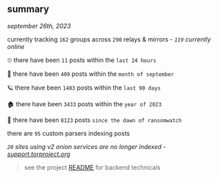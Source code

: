 
## summary
_september 26th, 2023_

currently tracking `162` groups across `290` relays & mirrors - _`119` currently online_

⏲ there have been `11` posts within the `last 24 hours`

🦈 there have been `409` posts within the `month of september`

🪐 there have been `1403` posts within the `last 90 days`

🏚 there have been `3433` posts within the `year of 2023`

🦕 there have been `8123` posts `since the dawn of ransomwatch`

there are `95` custom parsers indexing posts

_`20` sites using v2 onion services are no longer indexed - [support.torproject.org](https://support.torproject.org/onionservices/v2-deprecation/)_

> see the project [README](https://github.com/joshhighet/ransomwatch#ransomwatch--) for backend technicals
